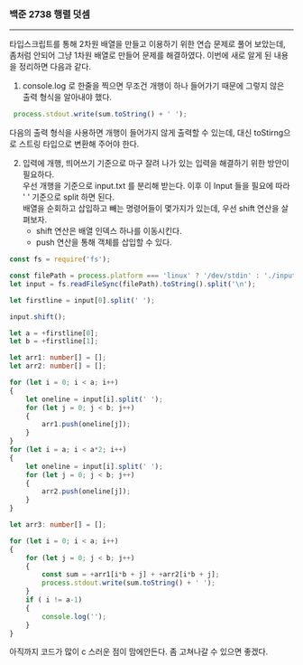 ### 백준 2738 행렬 덧셈

---

타입스크립트를 통해 2차원 배열을 만들고 이용하기 위한 연습 문제로 풀어 보았는데, 좀처럼 안되어 그냥 1차원 배열로 만들어 문제를 해결하였다. 이번에 새로 알게 된 내용을 정리하면 다음과 같다.

1. console.log 로 한줄을 찍으면 무조건 개행이 하나 들어가기 때문에 그렇지 않은 출력 형식을 알아내야 했다.

  ```typescript
   process.stdout.write(sum.toString() + ' ');
  ```
다음의 출력 형식을 사용하면 개행이 들어가지 않게 출력할 수 있는데, 대신 toStirng으로 스트링 타입으로 변환해 주어야 한다.
<br>

2. 입력에 개행, 띄어쓰기 기준으로 마구 잘려 나가 있는 입력을 해결하기 위한 방안이 필요하다.
    <br>
    우선 개행을 기준으로 input.txt 를 분리해 받는다. 이후 이 Input 들을 필요에 따라 ' ' 기준으로 split 하면 된다. 
    <br>
    배열을 순회하고 삽입하고 빼는 명령어들이 몇가지가 있는데, 우선 
    shift 연산을 살펴보자.
    -  shift 연산은 배열 인덱스 하나를 이동시킨다. 
    - push 연산을 통해 객체를 삽입할 수 있다. 
  
  
```typescript
const fs = require('fs');

const filePath = process.platform === 'linux' ? '/dev/stdin' : './input.txt';
let input = fs.readFileSync(filePath).toString().split('\n');

let firstline = input[0].split(' ');

input.shift();

let a = +firstline[0];
let b = +firstline[1];

let arr1: number[] = [];
let arr2: number[] = [];

for (let i = 0; i < a; i++)
{
    let oneline = input[i].split(' ');
    for (let j = 0; j < b; j++)
    {
        arr1.push(oneline[j]);
    }
}
for (let i = a; i < a*2; i++)
{
    let oneline = input[i].split(' ');
    for (let j = 0; j < b; j++)
    {
        arr2.push(oneline[j]);
    }
}

let arr3: number[] = [];

for (let i = 0; i < a; i++)
{
    for (let j = 0; j < b; j++)
    {
        const sum = +arr1[i*b + j] + +arr2[i*b + j];
        process.stdout.write(sum.toString() + ' ');
    }
    if ( i != a-1)
    {
        console.log('');
    }
}
```

아직까지 코드가 많이 c 스러운 점이 맘에안든다. 좀 고쳐나갈 수 있으면 좋겠다.